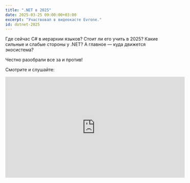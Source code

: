 ```yaml
---
title: ".NET в 2025"
date: 2025-03-25 09:00:00+03:00
excerpt: "Участвовал в видеокасте Evrone."
id: dotnet-2025
---
```


Где сейчас C# в иерархии языков?
Стоит ли его учить в 2025?
Какие сильные и слабые стороны у .NET?
А главное — куда движется экосистема?

Честно разобрали все за и против!

Смотрите и слушайте:

<div class="video">
    <iframe width="560" height="315" src="https://www.youtube.com/embed/tL7rWLPTLSA?si=_472Gx-6AEvVdSn1" title="YouTube video player" frameborder="0" allow="accelerometer; autoplay; clipboard-write; encrypted-media; gyroscope; picture-in-picture; web-share" referrerpolicy="strict-origin-when-cross-origin" allowfullscreen></iframe>
</div>
